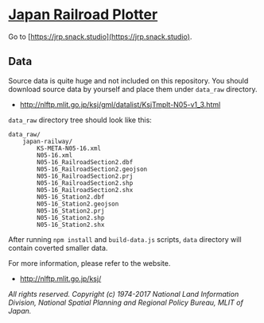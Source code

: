 # [Japan Railroad Plotter](https://jrp.snack.studio)

Go to [https://jrp.snack.studio](https://jrp.snack.studio).

## Data

Source data is quite huge and not included on this repository. You should download source data by yourself and place them under `data_raw` directory.

* http://nlftp.mlit.go.jp/ksj/gml/datalist/KsjTmplt-N05-v1_3.html

`data_raw` directory tree should look like this:

```
data_raw/
    japan-railway/
        KS-META-N05-16.xml
        N05-16.xml
        N05-16_RailroadSection2.dbf
        N05-16_RailroadSection2.geojson
        N05-16_RailroadSection2.prj
        N05-16_RailroadSection2.shp
        N05-16_RailroadSection2.shx
        N05-16_Station2.dbf
        N05-16_Station2.geojson
        N05-16_Station2.prj
        N05-16_Station2.shp
        N05-16_Station2.shx
```

After running `npm install` and `build-data.js` scripts, `data` directory will contain coverted smaller data.

For more information, please refer to the website.

* http://nlftp.mlit.go.jp/ksj/

*All rights reserved. Copyright (c) 1974-2017 National Land Information Division, National Spatial Planning and Regional Policy Bureau, MLIT of Japan.*
